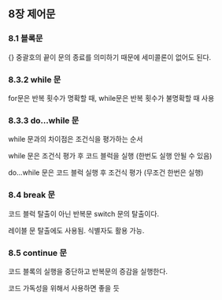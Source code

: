 ## 8장 제어문

### 8.1 블록문

{} 중괄호의 끝이 문의 종료를 의미하기 때문에 세미콜론이 없어도 된다.

### 8.3.2 while 문

for문은 반복 횟수가 명확할 때, while문은 반복 횟수가 불명확할 때 사용

### 8.3.3 do...while 문

while 문과의 차이점은 조건식을 평가하는 순서

while 문은 조건식 평가 후 코드 블럭을 실행 (한번도 실행 안될 수 있음)

do...while 문은 코드 블럭 실행 후 조건식 평가 (무조건 한번은 실행)

### 8.4 break 문

코드 블럭 탈출이 아닌 반복문 switch 문의 탈출이다.

레이블 문 탈출에도 사용됨. 식별자도 활용 가능.

### 8.5 continue 문

코드 블록의 실행을 중단하고 반복문의 증감을 실행한다.

코드 가독성을 위해서 사용하면 좋을 듯
